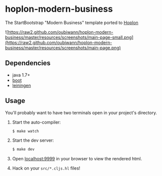 # hoplon-modern-business

The StartBootstrap "Modern Business" template ported to [Hoplon][4]

![https://raw2.github.com/oubiwann/hoplon-modern-business/master/resources/screenshots/main-page-small.png](https://raw2.github.com/oubiwann/hoplon-modern-business/master/resources/screenshots/main-page.png)

## Dependencies

- java 1.7+
- [boot][1]
- [leiningen][2]

## Usage

You'll probably want to have two terminals open in your project's
directory.

1. Start the auto-compiler:

    ```bash
    $ make watch
    ```

1. Start the dev server:

    ```bash
    $ make dev
    ```

1. Open [localhost:9999][3] in your browser to view the rendered html.

4. Hack on your ``src/*.cljs.hl`` files!


[1]: https://github.com/tailrecursion/boot
[2]: https://github.com/technomancy/leiningen
[3]: http://localhost:9999/
[4]: http://hoplon.io/
